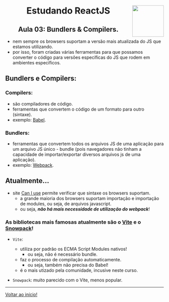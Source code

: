 <div align="center">
<a href="https://github.com/monicaquintal" target="_blank"><img align="right" height="100" src="https://cdn.jsdelivr.net/gh/devicons/devicon/icons/react/react-original.svg" /></a>
<h1>Estudando ReactJS</h1>
<h2>Aula 03: Bundlers & Compilers.</h2>
</div>

- nem sempre os browsers suportam a versão mais atualizada do JS que estamos utilizando.
- por isso, foram criadas várias ferramentas para que possamos converter o código para versões específicas do JS que rodem em ambientes específicos.

## Bundlers e Compilers:

### Compilers:
- são compiladores de código.
- ferramentas que convertem o código de um formato para outro (sintaxe).
- exemplo: [Babel](https://babeljs.io/).

### Bundlers:
- ferramentas que convertem todos os arquivos JS de uma aplicação para um arquivo JS único - bundle (pois navegadores não tinham a capacidade de importar/exportar diversos arquivos js de uma aplicação).
- exemplo: [Webpack](https://webpack.js.org/).

## Atualmente...
- site [Can I use](https://caniuse.com/) permite verificar que sintaxe os browsers suportam.
  - a grande maioria dos browsers suportam importação e importação de modules, ou seja, de arquivos javascript.
  - ou seja, ***não há mais necessidade de utilização do webpack***!

### As bibliotecas mais famosas atualmente são o [Vite](https://vitejs.dev/) e o [Snowpack](https://www.snowpack.dev/)!
- `Vite`: 
  - utiliza por padrão os ECMA Script Modules nativos!
    - ou seja, não é necessário bundle.
  - faz o processo de compilação automaticamente.
    - ou seja, também não precisa do Babel!
  - é o mais utizado pela comunidade, incusive neste curso.

- `Snowpack`: muito parecido com o Vite, menos popular.

---

[Voltar ao início!](https://github.com/monicaquintal/estudandoReact/)
